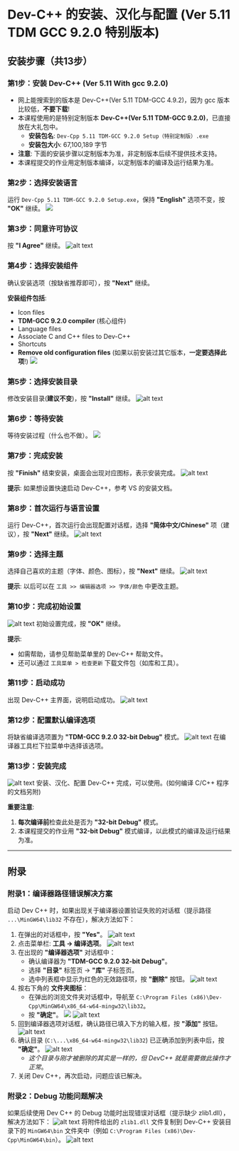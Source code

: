 # Dev-C++ 的安装、汉化与配置 (Ver 5.11 TDM GCC 9.2.0 特别版本)

## 安装步骤（共13步）

### 第1步：安装 Dev-C++ (Ver 5.11 With gcc 9.2.0)

- 网上能搜索到的版本是 Dev-C++(Ver 5.11 TDM-GCC 4.9.2)，因为 gcc 版本比较低，**不要下载**!
- 本课程使用的是特别定制版本 **Dev-C++(Ver 5.11 TDM-GCC 9.2.0)**，已直接放在大礼包中。
    - **安装包名**: `Dev-Cpp 5.11 TDM-GCC 9.2.0 Setup（特别定制版）.exe`
    - **安装包大小**: 67,100,189 字节
- **注意**: 下面的安装步骤以定制版本为准，非定制版本后续不提供技术支持。
- 本课程提交的作业用定制版本编译，以定制版本的编译及运行结果为准。

### 第2步：选择安装语言

运行 `Dev-Cpp 5.11 TDM-GCC 9.2.0 Setup.exe`，保持 **"English"** 选项不变，按 **"OK"** 继续。
![](image.png)

### 第3步：同意许可协议

按 **"I Agree"** 继续。
![alt text](QQ20250913-221040.png)

### 第4步：选择安装组件

确认安装选项（按缺省推荐即可），按 **"Next"** 继续。

**安装组件包括**:
- Icon files
- **TDM-GCC 9.2.0 compiler** (核心组件)
- Language files
- Associate C and C++ files to Dev-C++
- Shortcuts
- **Remove old configuration files** (如果以前安装过其它版本，**一定要选择此项**!)
![](QQ20250913-221216.png)

### 第5步：选择安装目录

修改安装目录(**建议不变**)，按 **"Install"** 继续。
![alt text](QQ20250913-221311.png)

### 第6步：等待安装

等待安装过程（什么也不做）。
![](QQ20250913-221342.png)

### 第7步：完成安装

按 **"Finish"** 结束安装，桌面会出现对应图标，表示安装完成。
![alt text](QQ20250913-221450.png)

**提示**: 如果想设置快速启动 Dev-C++，参考 VS 的安装文档。

### 第8步：首次运行与语言设置

运行 Dev-C++，首次运行会出现配置对话框，选择 **"简体中文/Chinese"** 项（建议），按 **"Next"** 继续。
![alt text](QQ20250913-221536.png)

### 第9步：选择主题

选择自己喜欢的主题（字体、颜色、图标），按 **"Next"** 继续。
![alt text](image-1.png)

**提示**: 以后可以在 `工具 >> 编辑器选项 >> 字体/颜色` 中更改主题。

### 第10步：完成初始设置
![alt text](QQ20250913-221609.png)
初始设置完成，按 **"OK"** 继续。

**提示**:
- 如需帮助，请参见帮助菜单里的 Dev-C++ 帮助文件。
- 还可以通过 `工具菜单 > 检查更新` 下载文件包（如库和工具）。

### 第11步：启动成功

出现 Dev-C++ 主界面，说明启动成功。
![alt text](QQ20250913-221628.png)

### 第12步：配置默认编译选项

将缺省编译选项置为 **"TDM-GCC 9.2.0 32-bit Debug"** 模式。
![alt text](QQ20250913-221705.png)
在编译器工具栏下拉菜单中选择该选项。

### 第13步：安装完成
![alt text](QQ20250913-221726.png)
安装、汉化、配置 Dev-C++ 完成，可以使用。(如何编译 C/C++ 程序的文档另附)

**重要注意**:
1.  **每次编译前**检查此处是否为 **"32-bit Debug"** 模式。
2.  本课程提交的作业用 **"32-bit Debug"** 模式编译，以此模式的编译及运行结果为准。

---

## 附录

### 附录1：编译器路径错误解决方案

启动 Dev C++ 时，如果出现关于编译器设置验证失败的对话框（提示路径 `...\MinGW64\lib32` 不存在），解决方法如下：

1.  在弹出的对话框中，按 **"Yes"**。
   ![alt text](QQ20250913-221750.png)
2.  点击菜单栏: **工具 -> 编译选项**。
   ![alt text](QQ20250913-221817.png)
3.  在出现的 **"编译器选项"** 对话框中：
    - 确认编译器为 **"TDM-GCC 9.2.0 32-bit Debug"**。
    - 选择 **"目录"** 标签页 -> **"库"** 子标签页。
    - 选中列表框中显示为红色的无效路径项，按 **"删除"** 按钮。
  ![alt text](QQ20250913-221839.png)
4.  按右下角的 **文件夹图标**：
    - 在弹出的浏览文件夹对话框中，导航至 `C:\Program Files (x86)\Dev-Cpp\MinGW64\x86_64-w64-mingw32\lib32`。
    - 按 **"确定"**。
    ![](QQ20250913-221916.png)
    ![alt text](QQ20250913-221922.png)
5.  回到编译器选项对话框，确认路径已填入下方的输入框，按 **"添加"** 按钮。
![alt text](QQ20250913-222009.png)
6.  确认目录 (`C:\...\x86_64-w64-mingw32\lib32`) 已正确添加到列表中后，按 **"确定"**。
![alt text](QQ20250913-222051.png)
    - *这个目录与刚才被删除的其实是一样的，但 DevC++ 就是需要做此操作才正常*。
7.  关闭 Dev C++，再次启动，问题应该已解决。

### 附录2：Debug 功能问题解决

如果后续使用 Dev C++ 的 Debug 功能时出现错误对话框（提示缺少 zlib1.dll），解决方法如下：
![alt text](QQ20250913-222126.png)
将附件给出的 `zlib1.dll` 文件复制到 Dev-C++ 安装目录下的 `MinGW64\bin` 文件夹中（例如 `C:\Program Files (x86)\Dev-Cpp\MinGW64\bin`）。
![alt text](QQ20250913-222152.png)